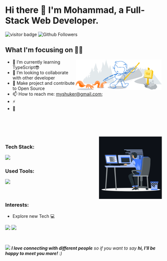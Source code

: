 # Hi there 👋 I'm Mohammad, a Full-Stack Web Developer.

![visitor badge](https://visitor-badge.laobi.icu/badge?page_id=myshuker.visitor-badge.issue.1&title=Github%20Visitors)
![Github Followers](https://img.shields.io/github/followers/myshuker?label=Github%20Connection&style=flat)

<!--

![alt text](https://github.com/myshuker/myshuker/blob/main/git-header.svg?raw=true)
 -->

## What I'm focusing on 👨‍💻

<img width="55%" align="right" alt="Github" src="https://github.com/myshuker/myshuker/blob/main/git-header.svg?raw=true" />

- 🌱 I’m currently learning TypeScript😎
- 👯 I’m looking to collaborate with other developer
- 🥅 Make project and contribute to Open Source
- 📫 How to reach me: myshuker@gmail.com;
- ⚡
- 💼

<br>
<br>
<br>
<br>

<!-- coding boy -->
<img width="40%" align="right" alt="Coding Boy" src="https://github.com/myshuker/myshuker/blob/main/coding.gif" />

### Tech Stack:

<!-- language -->

[![](https://skillicons.dev/icons?i=mysql,js,html,css,nodejs,react)]()

### Used Tools:

[![](https://skillicons.dev/icons?i=git,github,netlify,heroku,vscode)]()

<br />

### Interests:

- Explore new Tech 💻

<!-- ### My GitHub Stats: -->

<img height="165em" src="https://github-readme-stats.vercel.app/api?username=myshuker&show_icons=true&hide_border=true&&count_private=true&include_all_commits=true&theme=radical" /> <img height="165em"  src="https://github-readme-streak-stats.herokuapp.com/?user=myshuker&show_icons=true&hide_border=true&&count_private=true&include_all_commits=true&theme=radical"/>

<br />

<img src="https://media.giphy.com/media/LnQjpWaON8nhr21vNW/giphy.gif" width="60"> <em><b>I love connecting with different people</b> so if you want to say <b>hi, I'll be happy to meet you more!</b> :)</em>

<!--
![github stats](https://github-readme-stats.vercel.app/api?username=myshuker&show_icons=true)
-->
